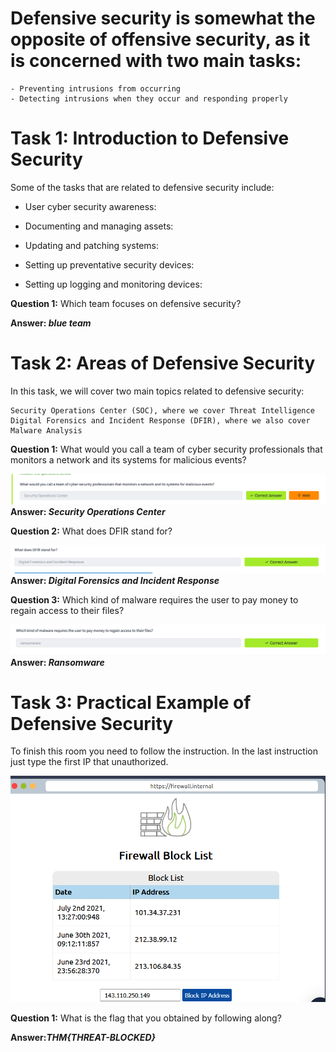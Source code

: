 # Defensive security is somewhat the opposite of offensive security, as it is concerned with two main tasks:

    - Preventing intrusions from occurring
    - Detecting intrusions when they occur and responding properly

# Task 1: Introduction to Defensive Security 
Some of the tasks that are related to defensive security include:
- User cyber security awareness:

- Documenting and managing assets:

- Updating and patching systems: 

- Setting up preventative security devices:

- Setting up logging and monitoring devices:

**Question 1:**  Which team focuses on defensive security?

**Answer: *blue team***

# Task 2: Areas of Defensive Security

In this task, we will cover two main topics related to defensive security:

    Security Operations Center (SOC), where we cover Threat Intelligence
    Digital Forensics and Incident Response (DFIR), where we also cover Malware Analysis

**Question 1:** What would you call a team of cyber security professionals that monitors a network and its systems for malicious events?

![alt text](image.png)
**Answer: *Security Operations Center***


**Question 2:** What does DFIR stand for?

![alt text](image-1.png)
**Answer: *Digital Forensics and Incident Response***

**Question 3:** Which kind of malware requires the user to pay money to regain access to their files?

![alt text](image-2.png)
**Answer: *Ransomware***

# Task 3: Practical Example of Defensive Security

To finish this room you need to follow the instruction. In the last instruction just type the first IP that unauthorized.

![alt text](image-3.png)

**Question 1:** What is the flag that you obtained by following along?

**Answer:*THM{THREAT-BLOCKED}***